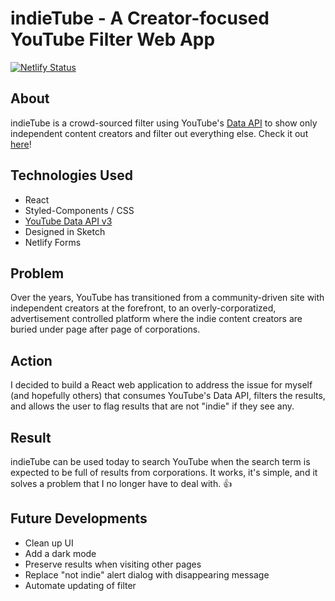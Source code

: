 # indieTube - A Creator-focused YouTube Filter Web App

[![Netlify Status](https://api.netlify.com/api/v1/badges/e73bb3aa-4063-4b5f-bd5a-1745cc9bbf4f/deploy-status)](https://app.netlify.com/sites/indietube/deploys)

## About

indieTube is a crowd-sourced filter using YouTube's [Data API](https://developers.google.com/youtube/v3/) to show only independent content creators and filter out everything else. Check it out [here](https://indietube.netlify.app)!

## Technologies Used

-   React
-   Styled-Components / CSS
-   [YouTube Data API v3](https://developers.google.com/youtube/v3/)
-   Designed in Sketch
-   Netlify Forms

## Problem

Over the years, YouTube has transitioned from a community-driven site with independent creators at the forefront, to an overly-corporatized, advertisement controlled platform where the indie content creators are buried under page after page of corporations.

## Action

I decided to build a React web application to address the issue for myself (and hopefully others) that consumes YouTube's Data API, filters the results, and allows the user to flag results that are not "indie" if they see any.

## Result

indieTube can be used today to search YouTube when the search term is expected to be full of results from corporations. It works, it's simple, and it solves a problem that I no longer have to deal with. 👍

## Future Developments

-   Clean up UI
-   Add a dark mode
-   Preserve results when visiting other pages
-   Replace "not indie" alert dialog with disappearing message
-   Automate updating of filter

